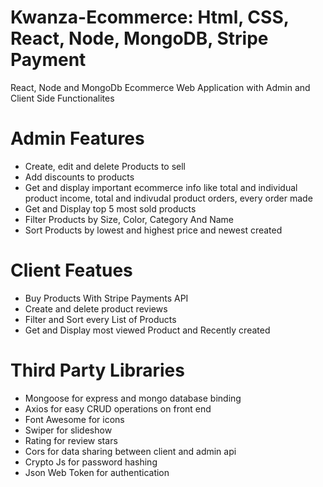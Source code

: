 # Kwanza-Ecommerce: Html, CSS, React, Node, MongoDB, Stripe Payment
React, Node and MongoDb Ecommerce Web Application with Admin and Client Side Functionalites
# Admin Features
* Create, edit and delete Products to sell 
* Add discounts to products
* Get and display important ecommerce info like total and individual product income, total and indivudal product orders, 
every order made
* Get and Display top 5 most sold products
* Filter Products by Size, Color, Category And Name 
* Sort Products by lowest and highest price and newest created
# Client Featues
* Buy Products With Stripe Payments API
* Create and delete product reviews 
* Filter and Sort every List of Products
* Get and Display most viewed Product and Recently created
# Third Party Libraries
* Mongoose for express and mongo database binding
* Axios for easy CRUD operations on front end
* Font Awesome for icons
* Swiper for slideshow
* Rating for review stars
* Cors for data sharing between client and admin api
* Crypto Js for password hashing
* Json Web Token for authentication
